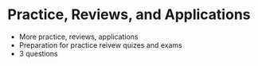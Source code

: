 # Practice, Reviews, and Applications

- More practice, reviews, applications
- Preparation for practice reivew quizes and exams
- 3 questions